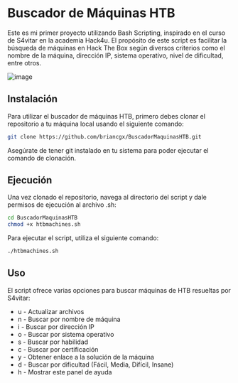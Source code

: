 # Buscador de Máquinas HTB

Este es mi primer proyecto utilizando Bash Scripting, inspirado en el curso de S4vitar en la academia Hack4u. El propósito de este script es facilitar la búsqueda de máquinas en Hack The Box según diversos criterios como el nombre de la máquina, dirección IP, sistema operativo, nivel de dificultad, entre otros.

![image](https://github.com/briancgx/BuscadorMaquinasHTB/assets/118696146/2b827a21-139c-4b08-889f-f25c0a3405d0)

## Instalación

Para utilizar el buscador de máquinas HTB, primero debes clonar el repositorio a tu máquina local usando el siguiente comando:

```bash
git clone https://github.com/briancgx/BuscadorMaquinasHTB.git
```
Asegúrate de tener git instalado en tu sistema para poder ejecutar el comando de clonación.

## Ejecución

Una vez clonado el repositorio, navega al directorio del script y dale permisos de ejecución al archivo .sh:

```bash
cd BuscadorMaquinasHTB
chmod +x htbmachines.sh
```
Para ejecutar el script, utiliza el siguiente comando:

```bash
./htbmachines.sh
```

## Uso
El script ofrece varias opciones para buscar máquinas de HTB resueltas por S4vitar:
- u - Actualizar archivos
- n - Buscar por nombre de máquina
- i - Buscar por dirección IP
- o - Buscar por sistema operativo
- s - Buscar por habilidad
- c - Buscar por certificación
- y - Obtener enlace a la solución de la máquina
- d - Buscar por dificultad (Fácil, Media, Difícil, Insane)
- h - Mostrar este panel de ayuda

